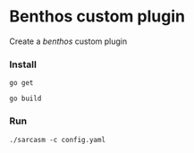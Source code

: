 # Benthos custom plugin

Create a *benthos* custom plugin


### Install

```
go get
```

```
go build
```

### Run

```
./sarcasm -c config.yaml
```


